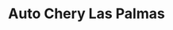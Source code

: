 ---
title: "Auto Chery Las Palmas"
url: /caracas/auto-chery-las-palmas/
shop: piezas de automóviles
---